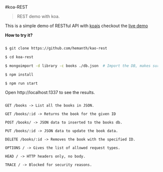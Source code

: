 #koa-REST

> REST demo with koa.

This is a simple demo of RESTful API with [koajs](http://koajs.com/) checkout the [live demo](http://lexicon-tactic.codio.io:1337/)


__How to try it?__

```sh

$ git clone https://github.com/hemanth/kao-rest

$ cd koa-rest

$ mongoimport -d library -c books ./db.json  # Import the DB, makes sure mongod is running.

$ npm install

$ npm run start

```

Open http://localhost:1337 to see the results.


```

GET /books -> List all the books in JSON.

GET /books/:id -> Returns the book for the given ID

POST /books/ -> JSON data to inserted to the books db.

PUT /books/:id -> JSON data to update the book data.

DELETE /books/:id -> Removes the book with the specified ID.

OPTIONS / -> Gives the list of allowed request types.

HEAD / -> HTTP headers only, no body.

TRACE / -> Blocked for security reasons.

```
